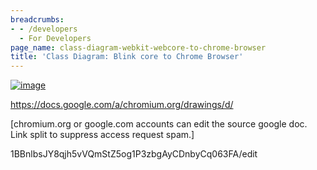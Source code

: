 ```yaml
---
breadcrumbs:
- - /developers
  - For Developers
page_name: class-diagram-webkit-webcore-to-chrome-browser
title: 'Class Diagram: Blink core to Chrome Browser'
---
```


[<img alt="image"
src="https://docs.google.com/drawings/pub?id=1BBnlbsJY8qjh5vVQmStZ5og1P3zbgAyCDnbyCq063FA&w=1501&h=908">](https://docs.google.com/drawings/pub?id=1BBnlbsJY8qjh5vVQmStZ5og1P3zbgAyCDnbyCq063FA&w=1501&h=908)

https://docs.google.com/a/chromium.org/drawings/d/

\[chromium.org or google.com accounts can edit the source google doc. Link split
to suppress access request spam.\]

1BBnlbsJY8qjh5vVQmStZ5og1P3zbgAyCDnbyCq063FA/edit
